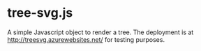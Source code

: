 tree-svg.js
===========

A simple Javascript object to render a tree. The deployment is at http://treesvg.azurewebsites.net/ for testing purposes.
